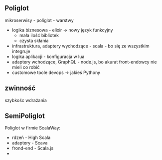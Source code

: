 

## Poliglot
mikroserwisy - poliglot - warstwy
* logika biznesowa - elixir -> nowy język funkcyjny
  * mała ilość bibliotek
  * czysta skłania
* infrastruktura, adaptery wychodzące - scala - bo się ze wszystkim integruje
* logika aplikacji - konfiguracja w lua
* adaptery wchodzące, GraphQL - node.js, bo akurat front-endowcy nie mieli co robić
* customowe toole devops -> jakieś Pythony


## zwinność

szybkośc wdrażania


## SemiPoliglot

Poliglot w firmie ScalaWay:
* rdzeń  - High Scala 
* adaptery - Scava
* frond-end - Scala.js
* 

